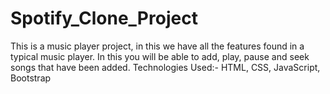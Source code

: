 # Spotify_Clone_Project
This is a music player project, in this we have all the features
found in a typical music player. 
In this you will be able to add, play, pause and seek songs that
 have been added. 
Technologies Used:- HTML, CSS, JavaScript, Bootstrap 
